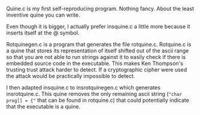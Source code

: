 Quine.c is my first self-reproducing program. Nothing fancy.
About the least inventive quine you can write.

Even though it is bigger, I actually prefer insquine.c a little more
because it inserts itself at the @ symbol.

Rotquinegen.c is a program that generates the
file rotquine.c. Rotquine.c is a quine that stores its
representation of itself shifted out of the ascii range
so that you are not able to run strings against it to
easily check if there is embedded source code in the
executable. This makes Ken Thompson's trusting trust
attack harder to detect. If a cryptographic cipher were
used the attack would be practically impossible to detect.

I then adapted insquine.c to insrotquinegen.c which generates
insrotquine.c. This quine removes the only remaining ascii
string (`"char prog[] = {"` that can be found in rotquine.c)
that could potentially indicate that the executable is a quine.
